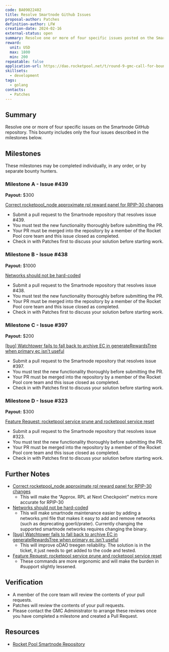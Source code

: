```yaml
---
code: BA09022402
title: Resolve Smartnode Github Issues
proposal-author: Patches
definition-author: LFW
creation-date: 2024-02-16
external-status: open
summary: Resolve one or more of four specific issues posted on the Smartnode GitHub repository.
reward: 
  unit: USD
  max: 1800
  min: 200
repeatable: false
application-url: https://dao.rocketpool.net/t/round-9-gmc-call-for-bounty-applications-deadline-is-february-11/2635/3
skillsets:
  - development
tags: 
  - golang
contacts:
  - Patches
---
```


## Summary 

Resolve one or more of four specific issues on the Smartnode GitHub repository. This bounty includes only the four issues described in the milestones below. 

## Milestones

These milestones may be completed individually, in any order, or by separate bounty hunters.

### Milestone A - Issue #439
**Payout:** $300  

[Correct rocketpool_node approximate rpl reward panel for RPIP-30 changes](https://github.com/rocket-pool/smartnode/issues/439)
* Submit a pull request to the Smartnode repository that resolves issue #439.
* You must test the new functionality thoroughly before submitting the PR. 
* Your PR must be merged into the repository by a member of the Rocket Pool core team and this issue closed as completed.
* Check in with Patches first to discuss your solution before starting work. 

### Milestone B - Issue #438
**Payout:** $1000  

[Networks should not be hard-coded](https://github.com/rocket-pool/smartnode/issues/438)
* Submit a pull request to the Smartnode repository that resolves issue #438.
* You must test the new functionality thoroughly before submitting the PR. 
* Your PR must be merged into the repository by a member of the Rocket Pool core team and this issue closed as completed.
* Check in with Patches first to discuss your solution before starting work. 

### Milestone C - Issue #397
**Payout:** $200  

[[bug] Watchtower fails to fall back to archive EC in generateRewardsTree when primary ec isn't useful](https://github.com/rocket-pool/smartnode/issues/397)
* Submit a pull request to the Smartnode repository that resolves issue #397.
* You must test the new functionality thoroughly before submitting the PR. 
* Your PR must be merged into the repository by a member of the Rocket Pool core team and this issue closed as completed.
* Check in with Patches first to discuss your solution before starting work. 

### Milestone D - Issue #323
**Payout:** $300  

[Feature Request: rocketpool service prune and rocketpool service reset](https://github.com/rocket-pool/smartnode/issues/323)
* Submit a pull request to the Smartnode repository that resolves issue #323.
* You must test the new functionality thoroughly before submitting the PR. 
* Your PR must be merged into the repository by a member of the Rocket Pool core team and this issue closed as completed.
* Check in with Patches first to discuss your solution before starting work. 

## Further Notes

* [Correct rocketpool_node approximate rpl reward panel for RPIP-30 changes](https://github.com/rocket-pool/smartnode/issues/439)
  * This will make the “Approx. RPL at Next Checkpoint” metrics more accurate for RPIP-30
* [Networks should not be hard-coded](https://github.com/rocket-pool/smartnode/issues/438)
  * This will make smartnode maintenance easier by adding a networks.yml file that makes it easy to add and remove networks (such as deprecating goerli/prater). Currently changing the supported smartnode networks requires changing the binary.
* [[bug] Watchtower fails to fall back to archive EC in generateRewardsTree when primary ec isn't useful](https://github.com/rocket-pool/smartnode/issues/397)
  * This will improve oDAO treegen reliability. The solution is in the ticket, it just needs to get added to the code and tested.
* [Feature Request: rocketpool service prune and rocketpool service reset](https://github.com/rocket-pool/smartnode/issues/323)
  * These commands are more ergonomic and will make the burden in #support slightly lessened.

## Verification
* A member of the core team will review the contents of your pull requests.  
* Patches will review the contents of your pull requests.
* Please contact the GMC Administrator to arrange these reviews once you have completed a milestone and created a Pull Request.

## Resources
* [Rocket Pool Smartnode Repository](https://github.com/rocket-pool/smartnode/)